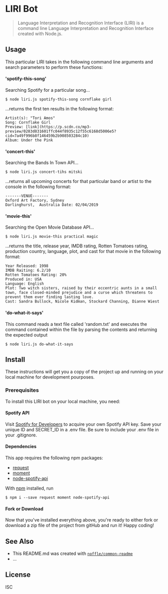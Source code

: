 # LIRI Bot

> Language Interpretation and Recognition Interface (LIRI) is a command line Language Interpretation and Recognition Interface created with Node.js.

## Usage

This particular LIRI takes in the following command line arguments and search parameters to perform these functions:

#### 'spotify-this-song'

Searching Spotify for a particular song...

```
$ node liri.js spotify-this-song cornflake girl
```

...returns the first ten results in the following format:

```
Artist(s): "Tori Amos"
Song: Cornflake Girl
Preview: [link](https://p.scdn.co/mp3-preview/0283d831601ffc044f8935c12f55c6168d5006e5?cid=7a49f996b8f146459b2b908503284c10)
Album: Under the Pink
```

#### 'concert-this'

Searching the Bands In Town API...

```
$ node liri.js concert-tihs mitski
```

...returns all upcoming concerts for that particular band or artist to the console in the following format:

```
-------VENUE-------
Oxford Art Factory, Sydney
Darlinghurst,  Australia Date: 02/04/2019
```

#### 'movie-this'

Searching the Open Movie Database API...

```
$ node liri.js movie-this practical magic
```

...returns the title, release year, IMDB rating, Rotten Tomatoes rating, production country, language, plot, and cast for that movie in the following format:

```Title: Practical Magic
Year Released: 1998
IMDB Raiting: 6.2/10
Rotten Tomatoes Rating: 20%
Produced in: USA
Language: English
Plot: Two witch sisters, raised by their eccentric aunts in a small town, face closed-minded prejudice and a curse which threatens to prevent them ever finding lasting love.
Cast: Sandra Bullock, Nicole Kidman, Stockard Channing, Dianne Wiest
```

#### 'do-what-it-says'

This command reads a text file called 'random.txt' and executes the command contained within the file by parsing the contents and returning the expected output

```
$ node liri.js do-what-it-says
```

## Install

These instructions will get you a copy of the project up and running on your local machine for development pourposes.

### Prerequisites

To install this LIRI bot on your local machine, you need:

#### Spotify API

Visit [Spotify for Developers](https://developer.spotify.com/) to acquire your own Spotify API key. Save your unique ID and SECRET_ID in a .env file. Be sure to include your .env file in your .gitignore.

#### Dependencies

This app requires the following npm packages:

- [request](https://www.npmjs.com/package/request)
- [moment](https://www.npmjs.com/package/moment)
- [node-spotify-api](https://www.npmjs.com/package/node-spotify-api)

With [npm](https://npmjs.org/) installed, run

```
$ npm i --save request moment node-spotify-api
```

#### Fork or Download

Now that you've installed everything above, you're ready to either fork or download a zip file of the project from gitHub and run it! Happy coding!

## See Also

- This README.md was created with [`noffle/common-readme`](https://github.com/noffle/common-readme)
- ...

## License

ISC
